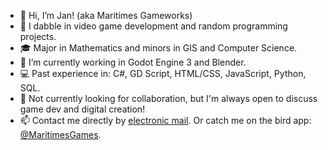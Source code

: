 - 👋 Hi, I’m Jan! (aka Maritimes Gameworks)
- 👀 I dabble in video game development and random programming projects.
- 🎓 Major in Mathematics and minors in GIS and Computer Science.
- 🌱 I’m currently working in Godot Engine 3 and Blender.
- 💻 Past experience in: C#, GD Script, HTML/CSS, JavaScript, Python, SQL.
- 💞️ Not currently looking for collaboration, but I'm always open to discuss game dev and digital creation!
- 📫 Contact me directly by [electronic mail](mailto:maritimesgameworks@gmail.com). Or catch me on the bird app: [@MaritimesGames](https://twitter.com/MaritimesGames).

<!---
jan-domalaon/jan-domalaon is a ✨ special ✨ repository because its `README.md` (this file) appears on your GitHub profile.
You can click the Preview link to take a look at your changes.
--->
